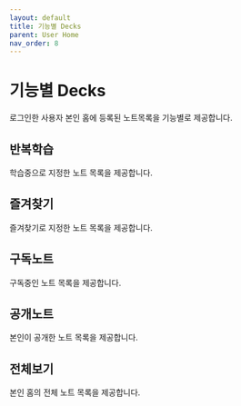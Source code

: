 ```yaml
---
layout: default
title: 기능별 Decks
parent: User Home
nav_order: 8
---
```


# 기능별 Decks

로그인한 사용자 본인 홈에 등록된 노트목록을 기능별로 제공합니다.

## 반복학습

학습중으로 지정한 노트 목록을 제공합니다.

## 즐겨찾기

즐겨찾기로 지정한 노트 목록을 제공합니다.

## 구독노트

구독중인 노트 목록을 제공합니다.

## 공개노트

본인이 공개한 노트 목록을 제공합니다.

## 전체보기

본인 홈의 전체 노트 목록을 제공합니다.
